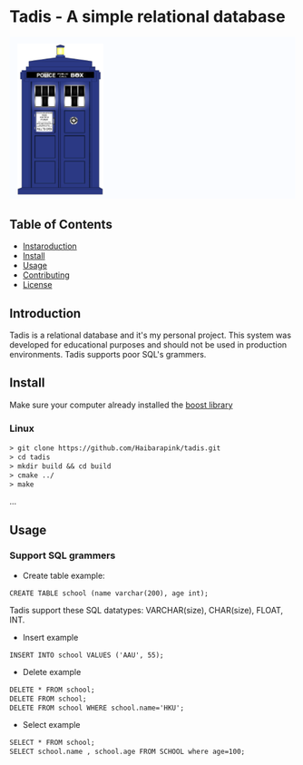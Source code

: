 
# Tadis - A simple relational database
![image](doc/tadis.png)

## Table of Contents

- [Instaroduction](#Introduction)
- [Install](#Install)
- [Usage](#Usage)
- [Contributing](#contributing)
- [License](#license)

## Introduction
 Tadis is a relational database and it's my personal project.
 This system was developed for educational purposes and should not be used in production environments.
 Tadis supports poor SQL's grammers.

## Install
  Make sure your computer already installed the [boost library](https://www.boost.org/)
  
  ### Linux

  ```
  > git clone https://github.com/Haibarapink/tadis.git
  > cd tadis
  > mkdir build && cd build
  > cmake ../
  > make 
  ```
  ...

## Usage
### Support SQL grammers
* Create table example:
```
CREATE TABLE school (name varchar(200), age int);
```
Tadis support these SQL datatypes: VARCHAR(size), CHAR(size), FLOAT, INT.

* Insert example 
```
INSERT INTO school VALUES ('AAU', 55);
```

* Delete example
```
DELETE * FROM school;
DELETE FROM school;
DELETE FROM school WHERE school.name='HKU';
```
* Select example
```
SELECT * FROM school;
SELECT school.name , school.age FROM SCHOOL where age=100; 
```